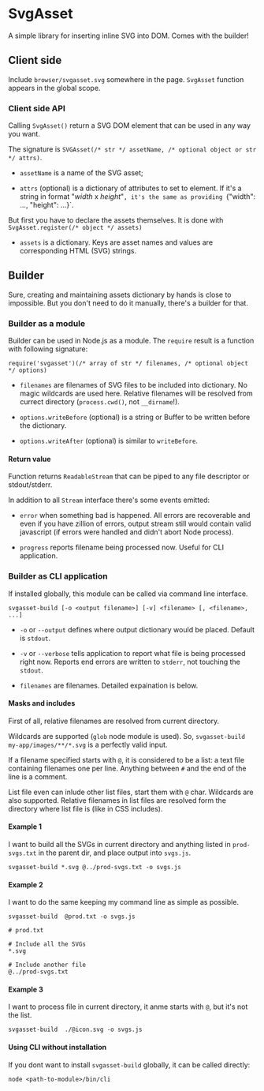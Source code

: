 # SvgAsset

A simple library for inserting inline SVG into DOM. Comes with the builder!

## Client side

Include `browser/svgasset.svg` somewhere in the page. `SvgAsset` function appears in the global scope.

### Client side API

Calling `SvgAsset()` return a SVG DOM element that can be used in any way you want.

The signature is `SVGAsset(/* str */ assetName, /* optional object or str */ attrs)`.

-	`assetName` is a name of the SVG asset;

-	`attrs` (optional) is a dictionary of attributes to set to element.
	If it's a string in format "_width_ x _height_"`, it's the same as providing `{"width": ..., "height": ...}`.

But first you have to declare the assets themselves.
It is done with `SvgAsset.register(/* object */ assets)`

-	`assets` is a dictionary. Keys are asset names and values are corresponding HTML (SVG) strings.

## Builder

Sure, creating and maintaining assets dictionary by hands is close to impossible.
But you don't need to do it manually, there's a builder for that.

### Builder as a module

Builder can be used in Node.js as a module. The `require` result is a function with following signature:

`require('svgasset')(/* array of str */ filenames, /* optional object */ options)`

-	`filenames` are filenames of SVG files to be included into dictionary. No magic wildcards are used here.
	Relative filenames will be resolved from currect directory (`process.cwd()`, not `__dirname`!).

-	`options.writeBefore` (optional) is a string or Buffer to be written before the dictionary.

-   `options.writeAfter` (optional) is similar to `writeBefore`.

#### Return value

Function returns `ReadableStream` that can be piped to any file descriptor or stdout/stderr.

In addition to all `Stream` interface there's some events emitted:

-	`error` when something bad is happened. All errors are recoverable and even if you have zillion of errors,
	output stream still would contain valid javascript (if errors were handled and didn't abort Node process).

-	`progress` reports filename being processed now. Useful for CLI application.

### Builder as CLI application

If installed globally, this module can be called via command line interface.

`svgasset-build [-o <output filename>] [-v] <filename> [, <filename>, ...]`

-	`-o` or `--output` defines where output dictionary would be placed. Default is `stdout`.

-	`-v` or `--verbose` tells application to report what file is being processed right now.
	Reports end errors are written to `stderr`, not touching the `stdout`.

-	`filenames` are filenames. Detailed expaination is below.

#### Masks and includes

First of all, relative filenames are resolved from current directory.

Wildcards are supported (`glob` node module is used). So, `svgasset-build my-app/images/**/*.svg` is a perfectly valid input.

If a filename specified starts with `@`, it is considered to be a list: a text file containing filenames one per line.
Anything between `#` and the end of the line is a comment.

List file even can inlude other list files, start them with `@` char. Wildcards are also supported.
Relative filenames in list files are resolved form the directory where list file is (like in CSS includes).

#### Example 1

I want to build all the SVGs in current directory and anything listed in `prod-svgs.txt` in the parent dir, and place output into `svgs.js`.

```
svgasset-build *.svg @../prod-svgs.txt -o svgs.js
```

#### Example 2

I want to do the same keeping my command line as simple as possible.

```
svgasset-build  @prod.txt -o svgs.js
```

```
# prod.txt

# Include all the SVGs
*.svg

# Include another file
@../prod-svgs.txt
```

#### Example 3

I want to process file in current directory, it anme starts with `@`, but it's not the list.

```
svgasset-build  ./@icon.svg -o svgs.js
```

#### Using CLI without installation

If you dont want to install `svgasset-build` globally, it can be called directly:

```
node <path-to-module>/bin/cli
```
